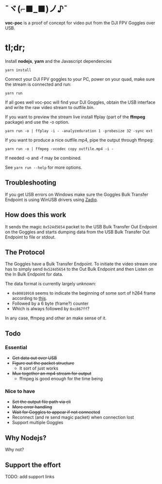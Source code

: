 # ¯ヾ(⌐■_■)ノ♪¯
**voc-poc** is a proof of concept for video put from the DJI FPV Goggles over USB.

 
# tl;dr;

Install **nodejs**, **yarn** and the Javascript dependencies

    yarn install
    
Connect your DJI FPV goggles to your PC, power on your quad, make sure the stream is connected and run:

    yarn run
    
If all goes well voc-poc will find your DJI Goggles, obtain the USB interface and write the raw video stream to outfile.bin.

If you want to preview the stream live install ffplay (part of the **ffmpeg** package) and use the -o option.

    yarn run -o | ffplay -i - -analyzeduration 1 -probesize 32 -sync ext

If you want to produce a nice outfile.mp4, pipe the output through ffmpeg:

    yarn run -o | ffmpeg -vcodec copy outfile.mp4 -i -

If needed -o and -f may be combined.

See `yarn run --help` for more options.

## Troubleshooting
If you get USB errors on Windows make sure the Goggles Bulk Transfer Endpoint is using WinUSB drivers using [Zadiq](https://zadig.akeo.ie/).

## How does this work

It sends the magic `0x524d5654` packet to the USB Bulk Transfer Out Endpoint on the Goggles and starts dumping data from the USB Bulk Transfer Out Endpoint to file or stdout.

## The Protocol
The Goggles have a Bulk Transfer Endpoint. To initiate the video stream one has to simply send `0x524d5654` to the Out Bulk Endpoint and then Listen on the In Bulk Endpoint for data.

The data format is currently largely unknown:

 - `0x00010910` seems to indicate the beginning of some sort of h264 frame according to [this](https://github.com/district-michael/fpv_live/blob/4c7bb40e5cc5daec67b39cc093235afb959a4bfe/src/main/java/com/dji/video/framing/internal/parser/VideoFrameParser.java#L47).
 - Followed by a 6 byte (frame?) counter
 - Which is always followed by `0xc867ff`?

In any case, ffmpeg and other an make sense of it.

## Todo
### Essential

 - ~~Get data out over USB~~
 - ~~Figure out the packet structure~~
	 - It sort of just works
 - ~~Mux together an mp4 stream for output~~
	 - ffmpeg is good enough for the time being

### Nice to have

 - ~~Set the output file path via cli~~
 - ~~More error handling~~
 - ~~Wait for Goggles to appear if not connected~~
 - Reconnect (and re send magic packet) when connection lost
 - Support multiple Goggles

## Why Nodejs?

Why not?

## Support the effort

TODO: add support links
